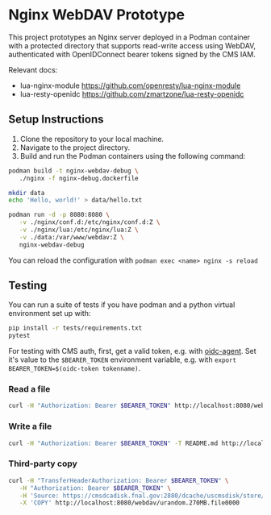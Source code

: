 # Nginx WebDAV Prototype

This project prototypes an Nginx server deployed in a Podman container with a protected directory that supports read-write access using WebDAV, authenticated with OpenIDConnect bearer tokens signed by the CMS IAM.

Relevant docs:
- lua-nginx-module https://github.com/openresty/lua-nginx-module
- lua-resty-openidc https://github.com/zmartzone/lua-resty-openidc

## Setup Instructions

1. Clone the repository to your local machine.
2. Navigate to the project directory.
3. Build and run the Podman containers using the following command:

```sh
podman build -t nginx-webdav-debug \
   ./nginx -f nginx-debug.dockerfile

mkdir data
echo 'Hello, world!' > data/hello.txt

podman run -d -p 8080:8080 \
   -v ./nginx/conf.d:/etc/nginx/conf.d:Z \
   -v ./nginx/lua:/etc/nginx/lua:Z \
   -v ./data:/var/www/webdav:Z \
   nginx-webdav-debug
```

You can reload the configuration with `podman exec <name> nginx -s reload`

## Testing

You can run a suite of tests if you have podman and a python virtual environment set up with:

```bash
pip install -r tests/requirements.txt
pytest
```

For testing with CMS auth, first, get a valid token, e.g. with [oidc-agent](https://wlcg-authz-wg.github.io/wlcg-authz-docs/token-based-authorization/oidc-agent/). Set it's value to the `$BEARER_TOKEN` environment variable, e.g. with `export BEARER_TOKEN=$(oidc-token tokenname)`.

### Read a file

```sh
curl -H "Authorization: Bearer $BEARER_TOKEN" http://localhost:8080/webdav/hello.txt
```

### Write a file

```sh
curl -H "Authorization: Bearer $BEARER_TOKEN" -T README.md http://localhost:8080/webdav/
```

### Third-party copy

```sh
curl -H "TransferHeaderAuthorization: Bearer $BEARER_TOKEN" \
   -H "Authorization: Bearer $BEARER_TOKEN" \
   -H 'Source: https://cmsdcadisk.fnal.gov:2880/dcache/uscmsdisk/store/test/loadtest/source/T1_US_FNAL_Disk/urandom.270MB.file0000' \
   -X 'COPY' http://localhost:8080/webdav/urandom.270MB.file0000
```
